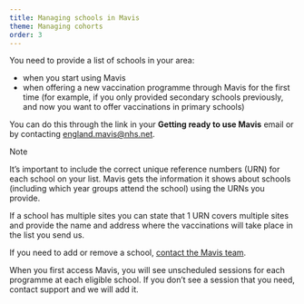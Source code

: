 ```yaml
---
title: Managing schools in Mavis
theme: Managing cohorts
order: 3
---
```


You need to provide a list of schools in your area:
- when you start using Mavis
- when offering a new vaccination programme through Mavis for the first time (for example, if you only provided secondary schools previously, and now you want to offer vaccinations in primary schools)

You can do this through the link in your **Getting ready to use Mavis** email or by contacting <england.mavis@nhs.net>.

> [!NOTE]
> It’s important to include the correct unique reference numbers (URN) for each school on your list. Mavis gets the information it shows about schools (including which year groups attend the school) using the URNs you provide.

If a school has multiple sites you can state that 1 URN covers multiple sites and provide the name and address where the vaccinations will take place in the list you send us.

If you need to add or remove a school, [contact the Mavis team](mailto:england.mavis@nhs.net).

When you first access Mavis, you will see unscheduled sessions for each programme at each eligible school. If you don’t see a session that you need, contact support and we will add it.
